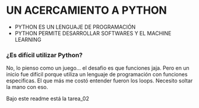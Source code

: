 # UN ACERCAMIENTO A PYTHON 
* PYTHON ES UN LENGUAJE DE PROGRAMACIÓN 
* PYTHON PERMITE DESARROLLAR SOFTWARES Y EL MACHINE LEARNING

### ¿Es difícil utilizar Python?
No, lo pienso como un juego... el desafio es que funciones jaja. Pero en un inicio fue difícil porque utiliza un lenguaje de programación con funciones especificas. El que más me costó entender fueron los loops. Necesito soltar la mano con eso. 

Bajo este readme está la tarea_02






